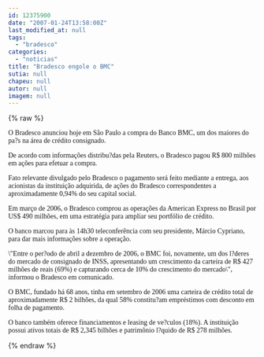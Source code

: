 ```yaml
---
id: 12375900
date: "2007-01-24T13:58:00Z"
last_modified_at: null
tags:
  - "bradesco"
categories:
  - "noticias"
title: "Bradesco engole o BMC"
sutia: null
chapeu: null
autor: null
imagem: null
---
```

{% raw %}
<p><P><FONT face=Verdana>O Bradesco anunciou hoje em São Paulo a compra do Banco BMC, um dos maiores do pa?s na área de crédito consignado.</FONT></P></p>
<p><P><FONT face=Verdana>De acordo com informações distribu?das pela Reuters, o Bradesco pagou R$ 800 milhões em ações para efetuar a compra.</FONT></P></p>
<p><P><FONT face=Verdana>Fato relevante divulgado pelo Bradesco o pagamento será feito mediante a entrega, aos acionistas da instituição adquirida, de ações do Bradesco correspondentes a aproximadamente 0,94% do seu capital social.</FONT></P></p>
<p><P><FONT face=Verdana>Em março de 2006, o Bradesco comprou as operações da American Express no Brasil por US$ 490 milhões, em uma estratégia para ampliar seu portfólio de crédito.</FONT></P></p>
<p><P><FONT face=Verdana>O banco marcou para às 14h30 teleconferência com seu presidente, Márcio Cypriano, para dar mais informações sobre a operação.</FONT></P></p>
<p><P><FONT face=Verdana>\"Entre o per?odo de abril a dezembro de 2006, o BMC foi, novamente, um dos l?deres do mercado de consignado de INSS, apresentando um crescimento da carteira de R$ 427 milhões de reais (69%) e capturando cerca de 10% do crescimento do mercado\", informou o Bradesco em comunicado.</FONT></P></p>
<p><P><FONT face=Verdana>O BMC, fundado há 68 anos, tinha em setembro de 2006 uma carteira de crédito total de aproximadamente R$ 2 bilhões, da qual 58% constitu?am empréstimos com desconto em folha de pagamento. </FONT></P></p>
<p><P><FONT face=Verdana>O banco também oferece financiamentos e leasing de ve?culos (18%). A instituição possui ativos totais de R$ 2,345 bilhões e patrimônio l?quido de R$ 278 milhões.</FONT></P> </p>
{% endraw %}